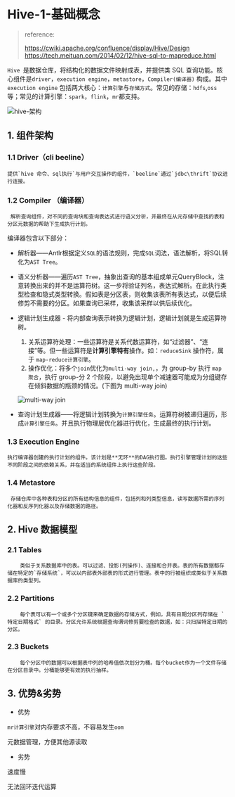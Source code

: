 # Hive-1-基础概念

> reference:
>
> https://cwiki.apache.org/confluence/display/Hive/Design
> https://tech.meituan.com/2014/02/12/hive-sql-to-mapreduce.html

   `Hive `是数据仓库，将结构化的数据文件映射成表，并提供类 SQL 查询功能。核心组件是`driver`，`execution engine`，`metastore`，`Compiler(编译器)` 构成。其中`execution engine` 包括两大核心：`计算引擎`与`存储方式`。常见的存储：`hdfs`,`oss`等；常见的计算引擎：`spark`，`flink`，`mr`都支持。


![hive-架构](https://github.com/Whojohn/learn/blob/master/docs/hive/pic/hive_architecture.png?raw=true)


## 1. 组件架构

### 1.1 Driver（cli beeline）

	提供`hive 命令、sql执行`与用户交互操作的组件，`beeline`通过`jdbc\thrift`协议进行连接。

### 1.2 Compiler （编译器）

     解析查询组件，对不同的查询块和查询表达式进行语义分析，并最终在从元存储中查找的表和分区元数据的帮助下生成执行计划。

编译器包含以下部分：

- 解析器——Antlr根据定义`SQL`的语法规则，完成`SQL`词法，语法解析，将SQL转化为`AST Tree`。

- 语义分析器——遍历`AST Tree`，抽象出查询的基本组成单元QueryBlock，注意转换出来的并不是运算符树。这一步将验证列名，表达式解析。在此执行类型检查和隐式类型转换。假如表是分区表，则收集该表所有表达式，以便后续修剪不需要的分区。如果查询已采样，收集该采样以供后续优化。

- 逻辑计划生成器 - 将内部查询表示转换为逻辑计划，逻辑计划就是生成运算符树。

  1. 关系运算符处理：一些运算符是关系代数运算符，如“过滤器”、“连接”等。但一些运算符是**计算引擎特有**操作。如：`reduceSink` 操作符，属于 `map-reduce计算引擎`。
  2. 操作优化：将多个`join`优化为`multi-way join,`，为 group-by 执行 `map 聚合`，执行 group-分 2 个阶段，以避免出现单个减速器可能成为分组键存在倾斜数据的瓶颈的情况。(下图为 multi-way join)

  ![multi-way join](https://pic4.zhimg.com/80/v2-2392c9bc96e057562c5fa05e7856e8c7_720w.jpg)

- 查询计划生成器——将逻辑计划转换为`计算引擎任务`。运算符树被递归遍历，形成`计算引擎任务`。并且执行物理层优化器进行优化，生成最终的执行计划。

### 1.3 Execution Engine

	执行编译器创建的执行计划的组件。该计划是**无环**的DAG执行图。执行引擎管理计划的这些不同阶段之间的依赖关系，并在适当的系统组件上执行这些阶段。

### 1.4 Metastore 

     存储仓库中各种表和分区的所有结构信息的组件，包括列和列类型信息，读写数据所需的序列化器和反序列化器以及存储数据的路径。

## 2. Hive 数据模型

### 2.1 Tables

		类似于关系数据库中的表。可以过滤、投影(列操作)、连接和合并表。表的所有数据都存储在特定的`存储系统`，可以以内部表外部表的形式进行管理。表中的行被组织成类似于关系数据库的类型列。

### 2.2 Partitions

		每个表可以有一个或多个分区键来确定数据的存储方式，例如，具有日期分区列存储在 `特定日期格式` 的目录。分区允许系统根据查询谓词修剪要检查的数据，如：只扫描特定日期的分区。

### 2.3 Buckets

        每个分区中的数据可以根据表中列的哈希值依次划分为桶。每个bucket作为一个文件存储在分区目录中。分桶能够更有效的执行抽样。

## 3. 优势&劣势 

- 优势

`mr计算引擎`对内存要求不高，不容易发生`oom`

元数据管理，方便其他源读取

- 劣势 

速度慢

无法回环迭代运算

 